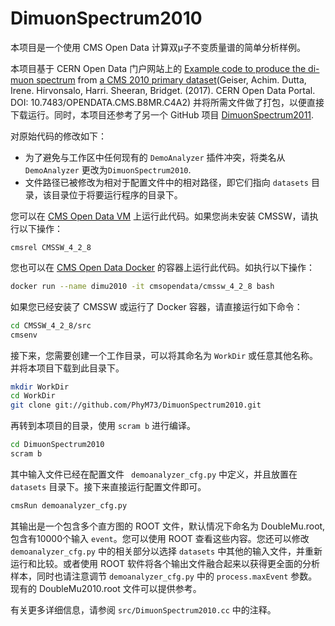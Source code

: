 # DimuonSpectrum2010

本项目是一个使用 CMS Open Data 计算双μ子不变质量谱的简单分析样例。

本项目基于 CERN Open Data 门户网站上的 [Example code to produce the di-muon spectrum](http://opendata.web.cern.ch/record/560) from [a CMS 2010 primary dataset](http://opendata.web.cern.ch/record/14)(Geiser, Achim. Dutta, Irene. Hirvonsalo, Harri. Sheeran, Bridget. (2017). CERN Open Data Portal. DOI: 10.7483/OPENDATA.CMS.B8MR.C4A2) 并将所需文件做了打包，以便直接下载运行。同时，本项目还参考了另一个 GitHub 项目 [DimuonSpectrum2011](https://github.com/cms-opendata-analyses/DimuonSpectrum2011).

对原始代码的修改如下：

- 为了避免与工作区中任何现有的 `DemoAnalyzer` 插件冲突，将类名从 `DemoAnalyzer` 更改为`DimuonSpectrum2010`.
- 文件路径已被修改为相对于配置文件中的相对路径，即它们指向 `datasets` 目录，该目录位于将要运行程序的目录下。

您可以在 [CMS Open Data VM](http://opendata.web.cern.ch/VM/CMS/2010) 上运行此代码。如果您尚未安装 CMSSW，请执行以下操作：

```
cmsrel CMSSW_4_2_8
```

您也可以在 [CMS Open Data Docker](http://opendata.cern.ch/docs/cms-guide-docker) 的容器上运行此代码。如执行以下操作：

```bash
docker run --name dimu2010 -it cmsopendata/cmssw_4_2_8 bash
```

如果您已经安装了 CMSSW 或运行了 Docker 容器，请直接运行如下命令：

```bash
cd CMSSW_4_2_8/src
cmsenv
```

接下来，您需要创建一个工作目录，可以将其命名为 `WorkDir` 或任意其他名称。并将本项目下载到此目录下。

```bash
mkdir WorkDir
cd WorkDir
git clone git://github.com/PhyM73/DimuonSpectrum2010.git

```

再转到本项目的目录，使用 `scram b` 进行编译。

```bash
cd DimuonSpectrum2010
scram b
```

其中输入文件已经在配置文件 ` demoanalyzer_cfg.py` 中定义，并且放置在 `datasets` 目录下。接下来直接运行配置文件即可。

```bash
cmsRun demoanalyzer_cfg.py
```

其输出是一个包含多个直方图的 ROOT 文件，默认情况下命名为 DoubleMu.root, 包含有10000个输入 `event`。您可以使用 ROOT 查看这些内容。您还可以修改 `demoanalyzer_cfg.py` 中的相关部分以选择 `datasets` 中其他的输入文件，并重新运行和比较。或者使用 ROOT 软件将各个输出文件融合起来以获得更全面的分析样本，同时也请注意调节 `demoanalyzer_cfg.py` 中的 `process.maxEvent` 参数。现有的 DoubleMu2010.root 文件可以提供参考。

有关更多详细信息，请参阅 `src/DimuonSpectrum2010.cc` 中的注释。

